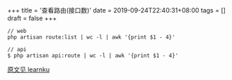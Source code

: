 +++
title = '查看路由(接口数)'
date = 2019-09-24T22:40:31+08:00
tags = []
draft = false
+++

```
// web
php artisan route:list | wc -l | awk '{print $1 - 4}'

// api
$ php artisan api:route | wc -l | awk '{print $1 - 4}'
```

[原文见 learnku](https://learnku.com/articles/33457)
